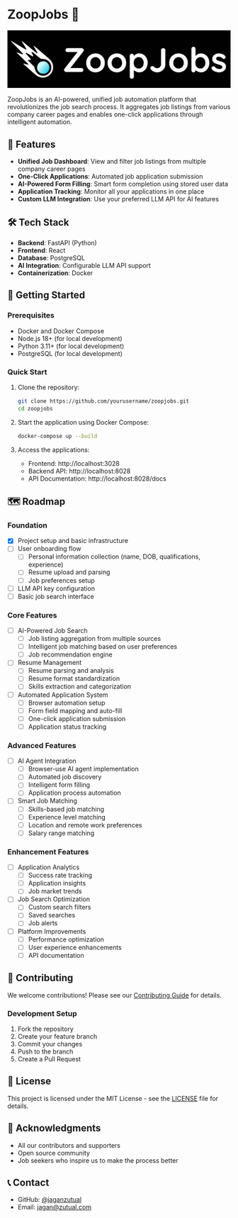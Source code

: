 # ZoopJobs 🚀

<p align="center">
  <img src="assets/images/zoopjobs-logo-with-bg.svg" alt="ZoopJobs Logo" width="600">
</p>

ZoopJobs is an AI-powered, unified job automation platform that revolutionizes the job search process. It aggregates job listings from various company career pages and enables one-click applications through intelligent automation.

## 🌟 Features

- **Unified Job Dashboard**: View and filter job listings from multiple company career pages
- **One-Click Applications**: Automated job application submission
- **AI-Powered Form Filling**: Smart form completion using stored user data
- **Application Tracking**: Monitor all your applications in one place
- **Custom LLM Integration**: Use your preferred LLM API for AI features

## 🛠️ Tech Stack

- **Backend**: FastAPI (Python)
- **Frontend**: React
- **Database**: PostgreSQL
- **AI Integration**: Configurable LLM API support
- **Containerization**: Docker

## 🚀 Getting Started

### Prerequisites

- Docker and Docker Compose
- Node.js 18+ (for local development)
- Python 3.11+ (for local development)
- PostgreSQL (for local development)

### Quick Start

1. Clone the repository:
   ```bash
   git clone https://github.com/yourusername/zoopjobs.git
   cd zoopjobs
   ```

2. Start the application using Docker Compose:
   ```bash
   docker-compose up --build
   ```

3. Access the applications:
   - Frontend: http://localhost:3028
   - Backend API: http://localhost:8028
   - API Documentation: http://localhost:8028/docs

## 🗺️ Roadmap

### Foundation
- [x] Project setup and basic infrastructure
- [ ] User onboarding flow
  - [ ] Personal information collection (name, DOB, qualifications, experience)
  - [ ] Resume upload and parsing
  - [ ] Job preferences setup
- [ ] LLM API key configuration
- [ ] Basic job search interface

### Core Features
- [ ] AI-Powered Job Search
  - [ ] Job listing aggregation from multiple sources
  - [ ] Intelligent job matching based on user preferences
  - [ ] Job recommendation engine
- [ ] Resume Management
  - [ ] Resume parsing and analysis
  - [ ] Resume format standardization
  - [ ] Skills extraction and categorization
- [ ] Automated Application System
  - [ ] Browser automation setup
  - [ ] Form field mapping and auto-fill
  - [ ] One-click application submission
  - [ ] Application status tracking

### Advanced Features
- [ ] AI Agent Integration
  - [ ] Browser-use AI agent implementation
  - [ ] Automated job discovery
  - [ ] Intelligent form filling
  - [ ] Application process automation
- [ ] Smart Job Matching
  - [ ] Skills-based job matching
  - [ ] Experience level matching
  - [ ] Location and remote work preferences
  - [ ] Salary range matching

### Enhancement Features
- [ ] Application Analytics
  - [ ] Success rate tracking
  - [ ] Application insights
  - [ ] Job market trends
- [ ] Job Search Optimization
  - [ ] Custom search filters
  - [ ] Saved searches
  - [ ] Job alerts
- [ ] Platform Improvements
  - [ ] Performance optimization
  - [ ] User experience enhancements
  - [ ] API documentation

## 🤝 Contributing

We welcome contributions! Please see our [Contributing Guide](CONTRIBUTING.md) for details.

### Development Setup

1. Fork the repository
2. Create your feature branch
3. Commit your changes
4. Push to the branch
5. Create a Pull Request

## 📜 License

This project is licensed under the MIT License - see the [LICENSE](LICENSE) file for details.

## 🙏 Acknowledgments

- All our contributors and supporters
- Open source community
- Job seekers who inspire us to make the process better

## 📞 Contact

- GitHub: [@jaganzutual](https://github.com/jaganzutual)
- Email: jagan@zutual.com 